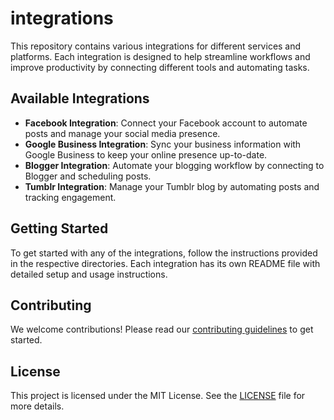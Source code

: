 # integrations
This repository contains various integrations for different services and platforms. Each integration is designed to help streamline workflows and improve productivity by connecting different tools and automating tasks.

## Available Integrations
- **Facebook Integration**: Connect your Facebook account to automate posts and manage your social media presence.
- **Google Business Integration**: Sync your business information with Google Business to keep your online presence up-to-date.
- **Blogger Integration**: Automate your blogging workflow by connecting to Blogger and scheduling posts.
- **Tumblr Integration**: Manage your Tumblr blog by automating posts and tracking engagement.

## Getting Started

To get started with any of the integrations, follow the instructions provided in the respective directories. Each integration has its own README file with detailed setup and usage instructions.

## Contributing

We welcome contributions! Please read our [contributing guidelines](CONTRIBUTING.md) to get started.

## License

This project is licensed under the MIT License. See the [LICENSE](LICENSE) file for more details.